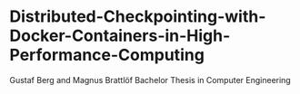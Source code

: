 # Distributed-Checkpointing-with-Docker-Containers-in-High-Performance-Computing
Gustaf Berg and Magnus Brattlöf Bachelor Thesis in Computer Engineering
